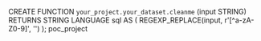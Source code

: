 CREATE FUNCTION `your_project.your_dataset.cleanme` (input STRING) 
RETURNS STRING
LANGUAGE sql AS (
  REGEXP_REPLACE(input, r'[^a-zA-Z0-9]', '')
);
 poc_project